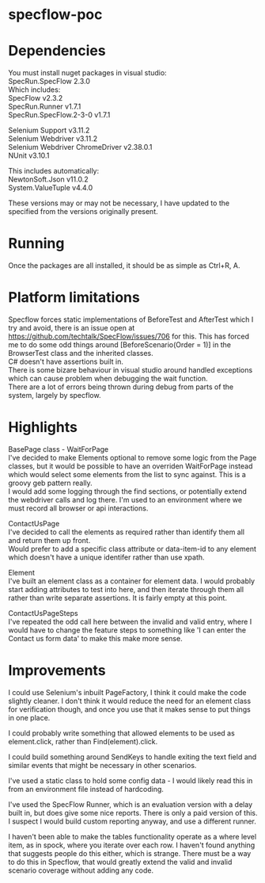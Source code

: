 # specflow-poc
# Dependencies
You must install nuget packages in visual studio:</br>
SpecRun.SpecFlow 2.3.0</br>
	Which includes:</br>
	SpecFlow v2.3.2</br>
	SpecRun.Runner v1.7.1</br>
	SpecRun.SpecFlow.2-3-0 v1.7.1</br>
	
Selenium Support v3.11.2</br>
Selenium Webdriver v3.11.2</br>
Selenium Webdriver ChromeDriver v2.38.0.1</br>
NUnit v3.10.1</br>

This includes automatically:</br>
NewtonSoft.Json v11.0.2</br>
System.ValueTuple v4.4.0</br>

These versions may or may not be necessary, I have updated to the specified from the versions originally present.</br>


# Running
Once the packages are all installed, it should be as simple as Ctrl+R, A.

# Platform limitations
Specflow forces static implementations of BeforeTest and AfterTest which I try and avoid, there is an issue open at https://github.com/techtalk/SpecFlow/issues/706 for this. This has forced me to do some odd things around [BeforeScenario(Order = 1)] in the BrowserTest class and the inherited classes.</br>
C# doesn't have assertions built in.</br>
There is some bizare behaviour in visual studio around handled exceptions which can cause problem when debugging the wait function.</br>
There are a lot of errors being thrown during debug from parts of the system, largely by specflow.</br>


# Highlights

BasePage class - WaitForPage</br>
I've decided to make Elements optional to remove some logic from the Page classes, but it would be possible to have an overriden WaitForPage instead which would select some elements from the list to sync against. This is a groovy geb pattern really.</br>
I would add some logging through the find sections, or potentially extend the webdriver calls and log there. I'm used to an environment where we must record all browser or api interactions.</br>

ContactUsPage </br>
I've decided to call the elements as required rather than identify them all and return them up front.</br>
Would prefer to add a specific class attribute or data-item-id to any element which doesn't have a unique identifer rather than use xpath.</br>

Element</br>
I've built an element class as a container for element data. I would probably start adding attributes to test into here, and then iterate through them all rather than write separate assertions. It is fairly empty at this point.</br>

ContactUsPageSteps</br>
I've repeated the odd call here between the invalid and valid entry, where I would have to change the feature steps to something like 'I can enter the Contact us form data' to make this make more sense.</br>



# Improvements

I could use Selenium's inbuilt PageFactory, I think it could make the code slightly cleaner. I don't think it would reduce the need for an element class for verification though, and once you use that it makes sense to put things in one place.</br>

I could probably write something that allowed elements to be used as element.click, rather than Find(element).click.</br>

I could build something around SendKeys to handle exiting the text field and similar events that might be necessary in other scenarios.</br>

I've used a static class to hold some config data - I would likely read this in from an environment file instead of hardcoding.</br>

I've used the SpecFlow Runner, which is an evaluation version with a delay built in, but does give some nice reports. There is only a paid version of this. I suspect I would build custom reporting anyway, and use a different runner.</br>

I haven't been able to make the tables functionality operate as a where level item, as in spock, where you iterate over each row. I haven't found anything that suggests people do this either, which is strange. There must be a way to do this in Specflow, that would greatly extend the valid and invalid scenario coverage without adding any code.</br>
